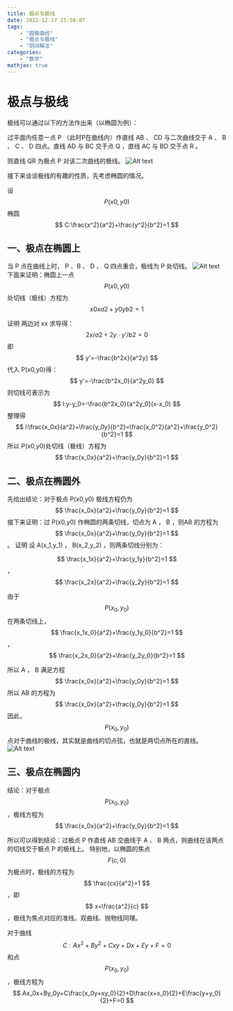 ```yaml
---
title: 极点与极线
date: 2022-12-17 15:50:07
tags:
    - "圆锥曲线"
    - "极点与极线"
    - "阴间解法"
categories:
    - "数学"
mathjax: true
---
```

# 极点与极线

极线可以通过以下的方法作出来（以椭圆为例）：

过平面内任意一点 P （此时P在曲线内）作直线 AB 、 CD 与二次曲线交于 A 、 B 、 C 、 D 四点。直线 AD 与 BC 交于点 Q ，直线 AC 与 BD 交于点 R 。

则直线 QR 为极点 P 对该二次曲线的极线。
![Alt text](https://pic2.zhimg.com/v2-866f6facb04c85bb6468c5f8b3080fb9_b.jpg)

接下来谈谈极线的有趣的性质，先考虑椭圆的情况。

设$$ P(x0,y0) $$ 椭圆$$ C:\frac{x^2}{a^2}+\frac{y^2}{b^2}=1 $$

## 一、极点在椭圆上

当 P 点在曲线上时， P 、B 、 D 、 Q 四点重合，极线为 P 处切线。
![Alt text](https://pic1.zhimg.com/v2-056f797130be403076ab2eb2ab0d2950_b.jpg)
下面来证明：椭圆上一点$$ P(x0,y0) $$ 处切线（极线）方程为$$ x0xa2+y0yb2=1 $$

证明 两边对 xx 求导得：$$ 2x/a2+2y⋅y′/b2=0 $$
即$$ y'=-\frac{b^2x}{a^2y} $$
代入 P(x0,y0)得：$$ y'=-\frac{b^2x_0}{a^2y_0} $$
则切线可表示为$$ l:y-y_0=-\frac{b^2x_0}{a^2y_0}(x-x_0) $$
整理得$$ l:\frac{x_0x}{a^2}+\frac{y_0y}{b^2}=\frac{x_0^2}{a^2}+\frac{y_0^2}{b^2}=1 $$
所以 P(x0,y0)处切线（极线）方程为
$$ \frac{x_0x}{a^2}+\frac{y_0y}{b^2}=1 $$

## 二、极点在椭圆外

先给出结论：对于极点 P(x0,y0) 极线方程仍为$$ \frac{x_0x}{a^2}+\frac{y_0y}{b^2}=1 $$
接下来证明：过 P(x0,y0) 作椭圆的两条切线，切点为 A ， B ，则AB 的方程为$$ \frac{x_0x}{a^2}+\frac{y_0y}{b^2}=1 $$。
 证明 设 A(x_1,y_1) ， B(x_2,y_2) ，则两条切线分别为：

$$ \frac{x_1x}{a^2}+\frac{y_1y}{b^2}=1 $$，$$ \frac{x_2x}{a^2}+\frac{y_2y}{b^2}=1 $$

由于$$ P(x_0,y_0) $$在两条切线上，$$ \frac{x_1x_0}{a^2}+\frac{y_1y_0}{b^2}=1 $$，$$ \frac{x_2x_0}{a^2}+\frac{y_2y_0}{b^2}=1 $$

所以 A ， B 满足方程$$ \frac{x_0x}{a^2}+\frac{y_0y}{b^2}=1
$$
所以 AB 的方程为$$ \frac{x_0x}{a^2}+\frac{y_0y}{b^2}=1 $$
因此，$$ P(x_0,y_0) $$点对于曲线的极线，其实就是曲线的切点弦，也就是两切点所在的直线。
![Alt text](https://pic3.zhimg.com/v2-56ec034d597af2c036ea15285c472a16_b.jpg)

## 三、极点在椭圆内

结论：对于极点$$ P(x_0,y_0) $$，极线方程为$$ \frac{x_0x}{a^2}+\frac{y_0y}{b^2}=1 $$

所以可以得到结论：过极点 P 作直线 AB 交曲线于 A 、 B 两点，则曲线在该两点的切线交于极点 P 的极线上。
特别地，以椭圆的焦点$$ F(c,0) $$为极点时，极线的方程为$$ \frac{cx}{a^2}=1 $$，即$$ x=\frac{a^2}{c} $$，极线为焦点对应的准线。双曲线、抛物线同理。

对于曲线$$ C:Ax^2+By^2+Cxy+Dx+Ey+F=0 $$和点$$ P(x_0,y_0) $$，极线方程为$$ Ax_0x+By_0y+C\frac{x_0y+xy_0}{2}+D\frac{x+x_0}{2}+E\frac{y+y_0}{2}+F=0 $$
